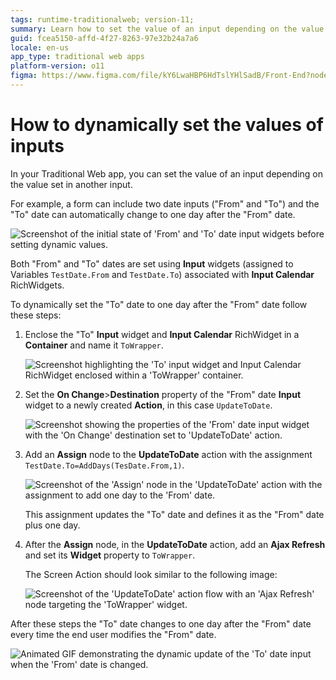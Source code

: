 ```yaml
---
tags: runtime-traditionalweb; version-11;
summary: Learn how to set the value of an input depending on the value set in another input in your Traditional Web app.
guid: fcea5150-affd-4f27-8263-97e32b24a7a6
locale: en-us
app_type: traditional web apps
platform-version: o11
figma: https://www.figma.com/file/kY6LwaHBP6HdTslYHlSadB/Front-End?node-id=844:88
---
```

# How to dynamically set the values of inputs

In your Traditional Web app, you can set the value of an input depending on the value set in another input.

For example, a form can include two date inputs ("From" and "To") and the "To" date can automatically change to one day after the "From" date.

![Screenshot of the initial state of 'From' and 'To' date input widgets before setting dynamic values.](images/dyn-input-00.png "Initial Date Input Widgets")

Both "From" and "To" dates are set using **Input** widgets (assigned to Variables `TestDate.From` and `TestDate.To`) associated with **Input Calendar** RichWidgets.

To dynamically set the "To" date to one day after the "From" date follow these steps:

1. Enclose the "To" **Input** widget and **Input Calendar** RichWidget in a **Container** and name it `ToWrapper`.

    ![Screenshot highlighting the 'To' input widget and Input Calendar RichWidget enclosed within a 'ToWrapper' container.](images/dyn-input-01.png "Container Encapsulation")

1. Set the **On Change**>**Destination** property of the "From" date **Input** widget to a newly created **Action**, in this case `UpdateToDate`.

    ![Screenshot showing the properties of the 'From' date input widget with the 'On Change' destination set to 'UpdateToDate' action.](images/dyn-input-02.png "Setting On Change Destination")

1. Add an **Assign** node to the **UpdateToDate** action with the assignment `TestDate.To=AddDays(TesDate.From,1)`.

    ![Screenshot of the 'Assign' node in the 'UpdateToDate' action with the assignment to add one day to the 'From' date.](images/dyn-input-03.png "Assign Node Configuration")

    This assignment updates the "To" date and defines it as the "From" date plus one day.

1. After the **Assign** node, in the **UpdateToDate** action, add an **Ajax Refresh** and set its **Widget** property to `ToWrapper`.

    The Screen Action should look similar to the following image:

    ![Screenshot of the 'UpdateToDate' action flow with an 'Ajax Refresh' node targeting the 'ToWrapper' widget.](images/dyn-input-04.png "Ajax Refresh Setup")

After these steps the "To" date changes to one day after the "From" date every time the end user modifies the "From" date.

![Animated GIF demonstrating the dynamic update of the 'To' date input when the 'From' date is changed.](images/dyn-input-05.gif "Dynamic Input Update in Action")
